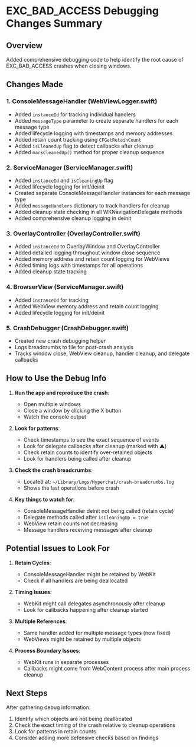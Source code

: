 # EXC_BAD_ACCESS Debugging Changes Summary

## Overview
Added comprehensive debugging code to help identify the root cause of EXC_BAD_ACCESS crashes when closing windows.

## Changes Made

### 1. ConsoleMessageHandler (WebViewLogger.swift)
- Added `instanceId` for tracking individual handlers
- Added `messageType` parameter to create separate handlers for each message type
- Added lifecycle logging with timestamps and memory addresses
- Added retain count tracking using `CFGetRetainCount`
- Added `isCleanedUp` flag to detect callbacks after cleanup
- Added `markCleanedUp()` method for proper cleanup sequence

### 2. ServiceManager (ServiceManager.swift)
- Added `instanceId` and `isCleaningUp` flag
- Added lifecycle logging for init/deinit
- Created separate ConsoleMessageHandler instances for each message type
- Added `messageHandlers` dictionary to track handlers for cleanup
- Added cleanup state checking in all WKNavigationDelegate methods
- Added comprehensive cleanup logging in deinit

### 3. OverlayController (OverlayController.swift)
- Added `instanceId` to OverlayWindow and OverlayController
- Added detailed logging throughout window close sequence
- Added memory address and retain count logging for WebViews
- Added timing logs with timestamps for all operations
- Added cleanup state tracking

### 4. BrowserView (ServiceManager.swift)
- Added `instanceId` for tracking
- Added WebView memory address and retain count logging
- Added lifecycle logging for init/deinit

### 5. CrashDebugger (CrashDebugger.swift)
- Created new crash debugging helper
- Logs breadcrumbs to file for post-crash analysis
- Tracks window close, WebView cleanup, handler cleanup, and delegate callbacks

## How to Use the Debug Info

1. **Run the app and reproduce the crash**:
   - Open multiple windows
   - Close a window by clicking the X button
   - Watch the console output

2. **Look for patterns**:
   - Check timestamps to see the exact sequence of events
   - Look for delegate callbacks after cleanup (marked with ⚠️)
   - Check retain counts to identify over-retained objects
   - Look for handlers being called after cleanup

3. **Check the crash breadcrumbs**:
   - Located at: `~/Library/Logs/Hyperchat/crash-breadcrumbs.log`
   - Shows the last operations before crash

4. **Key things to watch for**:
   - ConsoleMessageHandler deinit not being called (retain cycle)
   - Delegate methods called after `isCleaningUp = true`
   - WebView retain counts not decreasing
   - Message handlers receiving messages after cleanup

## Potential Issues to Look For

1. **Retain Cycles**:
   - ConsoleMessageHandler might be retained by WebKit
   - Check if all handlers are being deallocated

2. **Timing Issues**:
   - WebKit might call delegates asynchronously after cleanup
   - Look for callbacks happening after cleanup started

3. **Multiple References**:
   - Same handler added for multiple message types (now fixed)
   - WebViews might be retained by multiple objects

4. **Process Boundary Issues**:
   - WebKit runs in separate processes
   - Callbacks might come from WebContent process after main process cleanup

## Next Steps

After gathering debug information:
1. Identify which objects are not being deallocated
2. Check the exact timing of the crash relative to cleanup operations
3. Look for patterns in retain counts
4. Consider adding more defensive checks based on findings